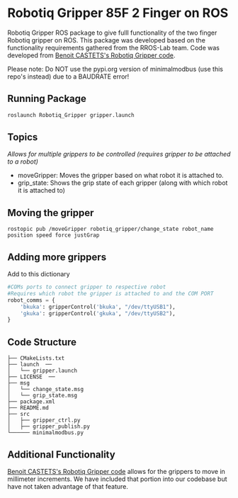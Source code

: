 # Robotiq Gripper 85F 2 Finger on ROS
Robotiq Gripper ROS package to give fulll functionality of the two finger Robotiq gripper on ROS. This package was developed based on the functionality requirements gathered from the RROS-Lab team. Code was developed from [Benoit CASTETS's Robotiq Gripper code](https://github.com/castetsb/pyRobotiqGripper/blob/master/robotiqGripper.py). 

Please note: Do NOT use the pypi.org version of minimalmodbus (use this repo's instead) due to a BAUDRATE error!


## Running Package
```bash
roslaunch Robotiq_Gripper gripper.launch
```

## Topics
_Allows for multiple grippers to be controlled (requires gripper to be attached to a robot)_
* moveGripper: Moves the gripper based on what robot it is attached to.
* grip_state: Shows the grip state of each gripper (along with which robot it is attached to)

## Moving the gripper
`rostopic pub /moveGripper robotiq_gripper/change_state robot_name position speed force justGrap`

## Adding more grippers
Add to this dictionary
```python 
#COMs ports to connect gripper to respective robot
#Requires which robot the gripper is attached to and the COM PORT
robot_comms = {
    'bkuka': gripperControl('bkuka', "/dev/ttyUSB1"),
    'gkuka': gripperControl('gkuka', "/dev/ttyUSB2"),
}
```

## Code Structure
```
├── CMakeLists.txt  
├── launch  ──
│   └── gripper.launch  
├── LICENSE  ──
├── msg  
│   └── change_state.msg  
│   └── grip_state.msg
├── package.xml  
├── README.md  
├── src  
│   ├── gripper_ctrl.py
│   ├── gripper_publish.py  
└────── minimalmodbus.py 
```
## Additional Functionality
[Benoit CASTETS's Robotiq Gripper code](https://github.com/castetsb/pyRobotiqGripper/blob/master/robotiqGripper.py) allows for the grippers to move in millimeter increments. We have included that portion into our codebase but have not taken advantage of that feature.
